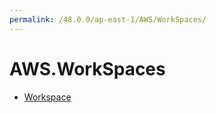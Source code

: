 ```yaml
---
permalink: /48.0.0/ap-east-1/AWS/WorkSpaces/
---
```


# AWS.WorkSpaces



* [Workspace](Workspace.md)